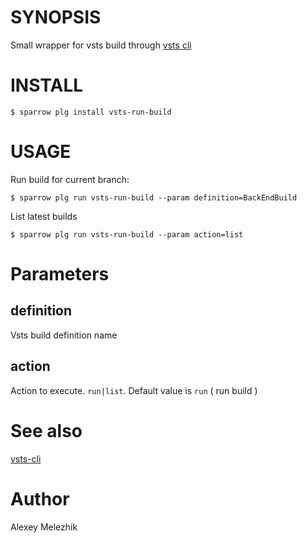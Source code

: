 # SYNOPSIS

Small wrapper for vsts build through [vsts cli](https://docs.microsoft.com/en-us/cli/vsts/overview?view=vsts-cli-latest)

# INSTALL

    $ sparrow plg install vsts-run-build

# USAGE


Run build for current branch:

    $ sparrow plg run vsts-run-build --param definition=BackEndBuild

List latest builds

    $ sparrow plg run vsts-run-build --param action=list
    
# Parameters

## definition

Vsts build definition name

## action

Action to execute. `run|list`. Default value is `run` ( run build )

# See also

[vsts-cli](https://docs.microsoft.com/en-us/cli/vsts/overview?view=vsts-cli-latest)

# Author

Alexey Melezhik

